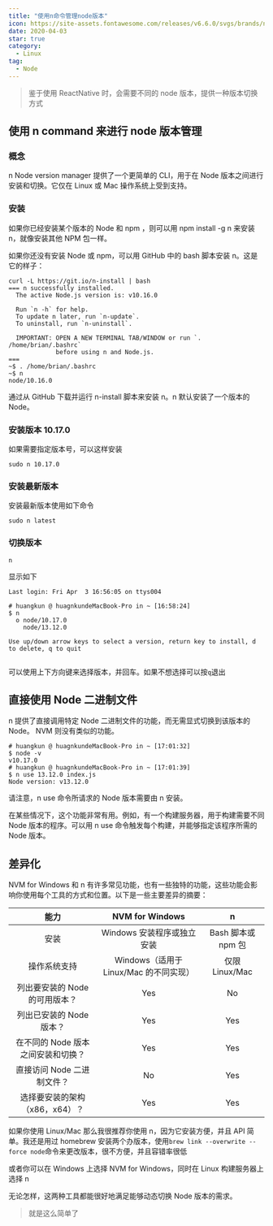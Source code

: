 ```yaml
---
title: "使用n命令管理node版本"
icon: https://site-assets.fontawesome.com/releases/v6.6.0/svgs/brands/node.svg
date: 2020-04-03
star: true
category:
  - Linux
tag:
  - Node
---
```


> 鉴于使用 ReactNative 时，会需要不同的 node 版本，提供一种版本切换方式

## 使用 n command 来进行 node 版本管理

### 概念

n Node version manager 提供了一个更简单的 CLI，用于在 Node 版本之间进行安装和切换。它仅在 Linux 或 Mac 操作系统上受到支持。

### 安装

如果你已经安装某个版本的 Node 和 npm ，则可以用 npm install -g n 来安装 n，就像安装其他 NPM 包一样。

如果你还没有安装 Node 或 npm，可以用 GitHub 中的 bash 脚本安装 n。这是它的样子：

```shell
curl -L https://git.io/n-install | bash
=== n successfully installed.
  The active Node.js version is: v10.16.0

  Run `n -h` for help.
  To update n later, run `n-update`.
  To uninstall, run `n-uninstall`.

  IMPORTANT: OPEN A NEW TERMINAL TAB/WINDOW or run `. /home/brian/.bashrc`
             before using n and Node.js.
===
~$ . /home/brian/.bashrc
~$ n
node/10.16.0
```

通过从 GitHub 下载并运行 n-install 脚本来安装 n。n 默认安装了一个版本的 Node。

### 安装版本 10.17.0

如果需要指定版本号，可以这样安装

```shell
sudo n 10.17.0
```

### 安装最新版本

安装最新版本使用如下命令

```shell
sudo n latest
```

### 切换版本

```shell
n
```

显示如下

```shell
Last login: Fri Apr  3 16:56:05 on ttys004

# huangkun @ huagnkundeMacBook-Pro in ~ [16:58:24]
$ n
  ο node/10.17.0
    node/13.12.0

Use up/down arrow keys to select a version, return key to install, d to delete, q to quit


```

可以使用上下方向键来选择版本，并回车。如果不想选择可以按`q`退出

## 直接使用 Node 二进制文件

n 提供了直接调用特定 Node 二进制文件的功能，而无需显式切换到该版本的 Node。 NVM 则没有类似的功能。

```shell
# huangkun @ huagnkundeMacBook-Pro in ~ [17:01:32]
$ node -v
v10.17.0
# huangkun @ huagnkundeMacBook-Pro in ~ [17:01:39]
$ n use 13.12.0 index.js
Node version: v13.12.0
```

请注意，n use 命令所请求的 Node 版本需要由 n 安装。

在某些情况下，这个功能非常有用。例如，有一个构建服务器，用于构建需要不同 Node 版本的程序。可以用 n use 命令触发每个构建，并能够指定该程序所需的 Node 版本。

## 差异化

NVM for Windows 和 n 有许多常见功能，也有一些独特的功能，这些功能会影响你使用每个工具的方式和位置。以下是一些主要差异的摘要：

|              **能力**              |          **NVM for Windows**           |       **n**        |
| :--------------------------------: | :------------------------------------: | :----------------: |
|                安装                |       Windows 安装程序或独立安装       | Bash 脚本或 npm 包 |
|            操作系统支持            | Windows（适用于 Linux/Mac 的不同实现） |   仅限 Linux/Mac   |
|   列出要安装的 Node 的可用版本？   |                  Yes                   |         No         |
|      列出已安装的 Node 版本？      |                  Yes                   |        Yes         |
| 在不同的 Node 版本之间安装和切换？ |                  Yes                   |        Yes         |
|     直接访问 Node 二进制文件？     |                   No                   |        Yes         |
|   选择要安装的架构（x86，x64）？   |                  Yes                   |        Yes         |

如果你使用 Linux/Mac 那么我很推荐你使用 n，因为它安装方便，并且 API 简单。我还是用过 homebrew 安装两个办版本，使用`brew link --overwrite --force node`命令来更改版本，很不方便，并且容错率很低

或者你可以在 Windows 上选择 NVM for Windows，同时在 Linux 构建服务器上选择 n

无论怎样，这两种工具都能很好地满足能够动态切换 Node 版本的需求。

> 就是这么简单了
